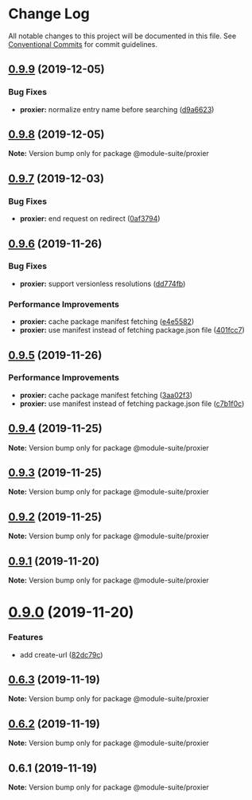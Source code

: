 # Change Log

All notable changes to this project will be documented in this file.
See [Conventional Commits](https://conventionalcommits.org) for commit guidelines.

## [0.9.9](https://github.com/zelzen/module-suite/compare/@module-suite/proxier@0.9.8...@module-suite/proxier@0.9.9) (2019-12-05)


### Bug Fixes

* **proxier:** normalize entry name before searching ([d9a6623](https://github.com/zelzen/module-suite/commit/d9a6623439dae3e3e1790ada972f935897f1bfc1))





## [0.9.8](https://github.com/zelzen/module-suite/compare/@module-suite/proxier@0.9.7...@module-suite/proxier@0.9.8) (2019-12-05)

**Note:** Version bump only for package @module-suite/proxier





## [0.9.7](https://github.com/zelzen/module-suite/compare/@module-suite/proxier@0.9.6...@module-suite/proxier@0.9.7) (2019-12-03)


### Bug Fixes

* **proxier:** end request on redirect ([0af3794](https://github.com/zelzen/module-suite/commit/0af3794070d366c5d536bb78ce03e15b9baeb992))





## [0.9.6](https://github.com/zelzen/module-suite/compare/@module-suite/proxier@0.9.5...@module-suite/proxier@0.9.6) (2019-11-26)


### Bug Fixes

* **proxier:** support versionless resolutions ([dd774fb](https://github.com/zelzen/module-suite/commit/dd774fb947b52da6b2817d57c2b8707495bf5244))


### Performance Improvements

* **proxier:** cache package manifest fetching ([e4e5582](https://github.com/zelzen/module-suite/commit/e4e55824f56b95c315f55ff1a794861f1e927c81))
* **proxier:** use manifest instead of fetching package.json file ([401fcc7](https://github.com/zelzen/module-suite/commit/401fcc744904b79da344a5311dddd2556cf28d2e))





## [0.9.5](https://github.com/zelzen/module-suite/compare/@module-suite/proxier@0.9.4...@module-suite/proxier@0.9.5) (2019-11-26)


### Performance Improvements

* **proxier:** cache package manifest fetching ([3aa02f3](https://github.com/zelzen/module-suite/commit/3aa02f349f31689dfd790b042d8b375a64babdb5))
* **proxier:** use manifest instead of fetching package.json file ([c7b1f0c](https://github.com/zelzen/module-suite/commit/c7b1f0c54f465031c66f55389360937cda22b824))





## [0.9.4](https://github.com/zelzen/module-suite/compare/@module-suite/proxier@0.9.3...@module-suite/proxier@0.9.4) (2019-11-25)

**Note:** Version bump only for package @module-suite/proxier





## [0.9.3](https://github.com/zelzen/module-suite/compare/@module-suite/proxier@0.9.2...@module-suite/proxier@0.9.3) (2019-11-25)

**Note:** Version bump only for package @module-suite/proxier





## [0.9.2](https://github.com/zelzen/module-suite/compare/@module-suite/proxier@0.9.1...@module-suite/proxier@0.9.2) (2019-11-25)

**Note:** Version bump only for package @module-suite/proxier





## [0.9.1](https://github.com/zelzen/module-suite/compare/@module-suite/proxier@0.9.0...@module-suite/proxier@0.9.1) (2019-11-20)

**Note:** Version bump only for package @module-suite/proxier





# [0.9.0](https://github.com/zelzen/module-suite/compare/@module-suite/proxier@0.6.3...@module-suite/proxier@0.9.0) (2019-11-20)


### Features

* add create-url ([82dc79c](https://github.com/zelzen/module-suite/commit/82dc79cd4e1cba0173c52f2ea9bd31571be6161f))





## [0.6.3](https://github.com/zelzen/module-suite/compare/@module-suite/proxier@0.6.2...@module-suite/proxier@0.6.3) (2019-11-19)

**Note:** Version bump only for package @module-suite/proxier





## [0.6.2](https://github.com/zelzen/module-suite/compare/@module-suite/proxier@0.6.1...@module-suite/proxier@0.6.2) (2019-11-19)

**Note:** Version bump only for package @module-suite/proxier





## 0.6.1 (2019-11-19)

**Note:** Version bump only for package @module-suite/proxier
